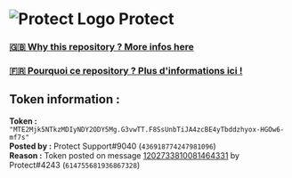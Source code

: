 # ![Protect Logo](https://i.imgur.com/5ovpCPg.png) Protect

### [🇬🇧 Why this repository ? More infos here](https://github.com/protect-github-bot/token-reset/blob/main/README.md)

### [🇫🇷 Pourquoi ce repository ? Plus d'informations ici !](https://github.com/protect-github-bot/token-reset/blob/main/FR_README.md)

## Token information :
**Token :** `"MTE2Mjk5NTkzMDIyNDY2ODY5Mg.G3vwTT.F8SsUnbTiJA4zcBE4yTbddzhyox-HGOw6-mf7s"`\
**Posted by :** Protect Support#9040 (`436918774247981096`)\
**Reason :** Token posted on message [1202733810081464331](https://discord.com/channels/835179952500113459/881108454226399292/1202733810081464331) by Protect#4243 (`614755681936867328`)